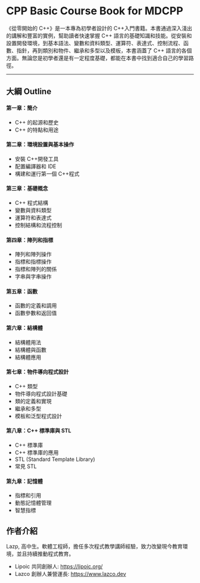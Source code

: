 # CPP Basic Course Book for MDCPP

《從零開始的 C++》是一本專為初學者設計的 C++入門書籍。本書通過深入淺出的講解和豐富的實例，幫助讀者快速掌握 C++ 語言的基礎知識和技能。從安裝和設置開發環境，到基本語法、變數和資料類型、運算符、表達式、控制流程、函數、指針，再到類別和物件、繼承和多型以及模板，本書涵蓋了 C++ 語言的各個方面。無論您是初學者還是有一定程度基礎，都能在本書中找到適合自己的學習路徑。

---

## 大綱 Outline

#### 第一章：簡介

- C++ 的起源和歷史
- C++ 的特點和用途

#### 第二章：環境設置與基本操作

- 安裝 C++開發工具
- 配置編譯器和 IDE
- 構建和運行第一個 C++程式

#### 第三章：基礎概念

- C++ 程式結構
- 變數與資料類型
- 運算符和表達式
- 控制結構和流程控制

#### 第四章：陣列和指標

- 陣列和陣列操作
- 指標和指標操作
- 指標和陣列的關係
- 字串與字串操作

#### 第五章：函數

- 函數的定義和調用
- 函數參數和返回值

#### 第六章：結構體

- 結構體用法
- 結構體與函數
- 結構體應用

#### 第七章：物件導向程式設計

- C++ 類型
- 物件導向程式設計基礎
- 類的定義和實現
- 繼承和多型
- 模板和泛型程式設計

#### 第八章：C++ 標準庫與 STL

- C++ 標準庫
- C++ 標準庫的應用
- STL (Standard Template Library)
- 常見 STL

#### 第九章：記憶體

- 指標和引用
- 動態記憶體管理
- 智慧指標

## 作者介紹

Lazp, 高中生。軟體工程師，擔任多次程式教學講師經驗，致力改變現今教育環境，並且持續推動程式教育。

- Lipoic 共同創辦人: https://lipoic.org/
- Lazco 創辦人兼營運長: https://www.lazco.dev